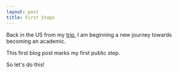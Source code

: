 ```yaml
---
layout: post
title: First Steps
---
```


Back in the US from my [trip](http://LegDays.com), I am beginning a new journey towards becoming an academic.

This first blog post marks my first public step.

So let's do this!
